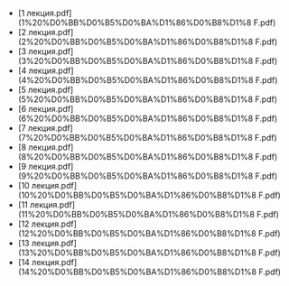- [1 лекция.pdf](1%20%D0%BB%D0%B5%D0%BA%D1%86%D0%B8%D1%8
  F.pdf)
- [2 лекция.pdf](2%20%D0%BB%D0%B5%D0%BA%D1%86%D0%B8%D1%8
  F.pdf)
- [3 лекция.pdf](3%20%D0%BB%D0%B5%D0%BA%D1%86%D0%B8%D1%8
  F.pdf)
- [4 лекция.pdf](4%20%D0%BB%D0%B5%D0%BA%D1%86%D0%B8%D1%8
  F.pdf)
- [5 лекция.pdf](5%20%D0%BB%D0%B5%D0%BA%D1%86%D0%B8%D1%8
  F.pdf)
- [6 лекция.pdf](6%20%D0%BB%D0%B5%D0%BA%D1%86%D0%B8%D1%8
  F.pdf)
- [7 лекция.pdf](7%20%D0%BB%D0%B5%D0%BA%D1%86%D0%B8%D1%8
  F.pdf)
- [8 лекция.pdf](8%20%D0%BB%D0%B5%D0%BA%D1%86%D0%B8%D1%8
  F.pdf)
- [9 лекция.pdf](9%20%D0%BB%D0%B5%D0%BA%D1%86%D0%B8%D1%8
  F.pdf)
- [10 лекция.pdf](10%20%D0%BB%D0%B5%D0%BA%D1%86%D0%B8%D1%8
  F.pdf)
- [11 лекция.pdf](11%20%D0%BB%D0%B5%D0%BA%D1%86%D0%B8%D1%8
  F.pdf)
- [12 лекция.pdf](12%20%D0%BB%D0%B5%D0%BA%D1%86%D0%B8%D1%8
  F.pdf)
- [13 лекция.pdf](13%20%D0%BB%D0%B5%D0%BA%D1%86%D0%B8%D1%8
  F.pdf)
- [14 лекция.pdf](14%20%D0%BB%D0%B5%D0%BA%D1%86%D0%B8%D1%8
  F.pdf)